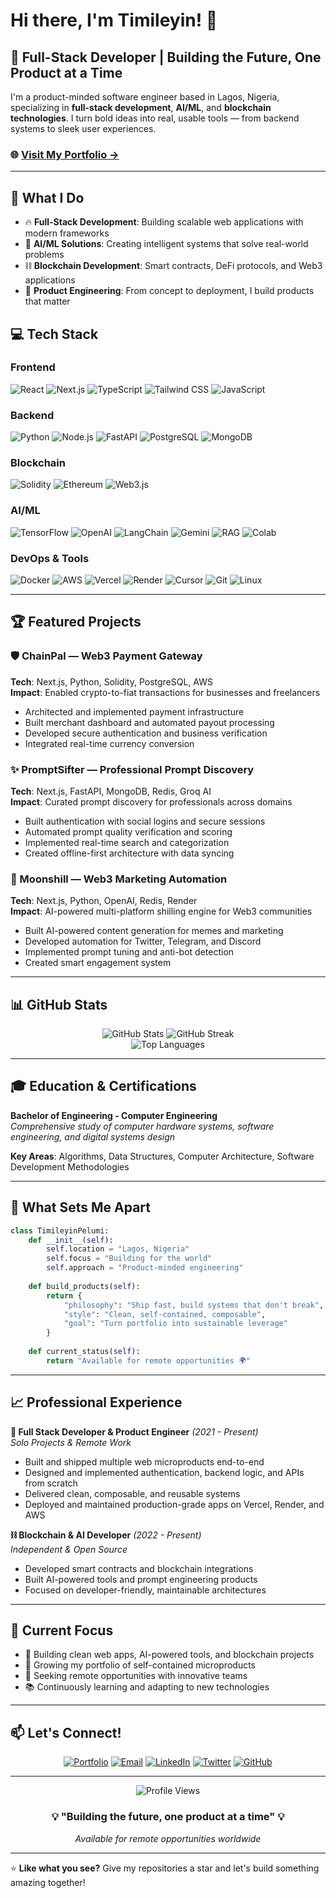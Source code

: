 # Hi there, I'm Timileyin! 👋

## 🚀 Full-Stack Developer | Building the Future, One Product at a Time

I'm a product-minded software engineer based in Lagos, Nigeria, specializing in **full-stack development**, **AI/ML**, and **blockchain technologies**. I turn bold ideas into real, usable tools — from backend systems to sleek user experiences.

### 🌐 **[Visit My Portfolio →](https://builtbytim.dev)**

---

## 🎯 What I Do

- 🔥 **Full-Stack Development**: Building scalable web applications with modern frameworks
- 🤖 **AI/ML Solutions**: Creating intelligent systems that solve real-world problems  
- ⛓️ **Blockchain Development**: Smart contracts, DeFi protocols, and Web3 applications
- 📱 **Product Engineering**: From concept to deployment, I build products that matter

## 💻 Tech Stack

### Frontend
![React](https://img.shields.io/badge/React-20232A?style=for-the-badge&logo=react&logoColor=61DAFB)
![Next.js](https://img.shields.io/badge/Next.js-000000?style=for-the-badge&logo=nextdotjs&logoColor=white)
![TypeScript](https://img.shields.io/badge/TypeScript-007ACC?style=for-the-badge&logo=typescript&logoColor=white)
![Tailwind CSS](https://img.shields.io/badge/Tailwind_CSS-38B2AC?style=for-the-badge&logo=tailwind-css&logoColor=white)
![JavaScript](https://img.shields.io/badge/JavaScript-F7DF1E?style=for-the-badge&logo=javascript&logoColor=black)

### Backend
![Python](https://img.shields.io/badge/Python-3776AB?style=for-the-badge&logo=python&logoColor=white)
![Node.js](https://img.shields.io/badge/Node.js-43853D?style=for-the-badge&logo=nodedotjs&logoColor=white)
![FastAPI](https://img.shields.io/badge/FastAPI-005571?style=for-the-badge&logo=fastapi)
![PostgreSQL](https://img.shields.io/badge/PostgreSQL-316192?style=for-the-badge&logo=postgresql&logoColor=white)
![MongoDB](https://img.shields.io/badge/MongoDB-4EA94B?style=for-the-badge&logo=mongodb&logoColor=white)

### Blockchain
![Solidity](https://img.shields.io/badge/Solidity-363636?style=for-the-badge&logo=solidity&logoColor=white)
![Ethereum](https://img.shields.io/badge/Ethereum-3C3C3D?style=for-the-badge&logo=ethereum&logoColor=white)
![Web3.js](https://img.shields.io/badge/Web3.js-F16822?style=for-the-badge&logo=web3dotjs&logoColor=white)

### AI/ML
![TensorFlow](https://img.shields.io/badge/TensorFlow-FF6F00?style=for-the-badge&logo=tensorflow&logoColor=white)
![OpenAI](https://img.shields.io/badge/OpenAI-412991?style=for-the-badge&logo=openai&logoColor=white)
![LangChain](https://img.shields.io/badge/LangChain-000000?style=for-the-badge&logo=langchain&logoColor=white)
![Gemini](https://img.shields.io/badge/Gemini-4285F4?style=for-the-badge&logo=google&logoColor=white)
![RAG](https://img.shields.io/badge/RAG-FFB300?style=for-the-badge)
![Colab](https://img.shields.io/badge/Colab-F9AB00?style=for-the-badge&logo=googlecolab&logoColor=white)

### DevOps & Tools
![Docker](https://img.shields.io/badge/Docker-2496ED?style=for-the-badge&logo=docker&logoColor=white)
![AWS](https://img.shields.io/badge/AWS-232F3E?style=for-the-badge&logo=amazon-aws&logoColor=white)
![Vercel](https://img.shields.io/badge/Vercel-000000?style=for-the-badge&logo=vercel&logoColor=white)
![Render](https://img.shields.io/badge/Render-46E3B7?style=for-the-badge&logo=render&logoColor=white)
![Cursor](https://img.shields.io/badge/Cursor-6C47FF?style=for-the-badge)
![Git](https://img.shields.io/badge/Git-F05032?style=for-the-badge&logo=git&logoColor=white)
![Linux](https://img.shields.io/badge/Linux-FCC624?style=for-the-badge&logo=linux&logoColor=black)

---

## 🏆 Featured Projects

### 🛡️ ChainPal — Web3 Payment Gateway
**Tech**: Next.js, Python, Solidity, PostgreSQL, AWS  
**Impact**: Enabled crypto-to-fiat transactions for businesses and freelancers  
- Architected and implemented payment infrastructure
- Built merchant dashboard and automated payout processing
- Developed secure authentication and business verification
- Integrated real-time currency conversion

### ✨ PromptSifter — Professional Prompt Discovery
**Tech**: Next.js, FastAPI, MongoDB, Redis, Groq AI  
**Impact**: Curated prompt discovery for professionals across domains  
- Built authentication with social logins and secure sessions
- Automated prompt quality verification and scoring
- Implemented real-time search and categorization
- Created offline-first architecture with data syncing

### 🚀 Moonshill — Web3 Marketing Automation
**Tech**: Next.js, Python, OpenAI, Redis, Render  
**Impact**: AI-powered multi-platform shilling engine for Web3 communities  
- Built AI-powered content generation for memes and marketing
- Developed automation for Twitter, Telegram, and Discord
- Implemented prompt tuning and anti-bot detection
- Created smart engagement system

---

## 📊 GitHub Stats

<div align="center">
  <img src="https://github-readme-stats.vercel.app/api?username=builtbytim&show_icons=true&theme=radical&hide_border=true" alt="GitHub Stats" />
  <img src="https://github-readme-streak-stats.herokuapp.com/?user=builtbytim&theme=radical&hide_border=true" alt="GitHub Streak" />
</div>

<div align="center">
  <img src="https://github-readme-stats.vercel.app/api/top-langs/?username=builtbytim&layout=compact&theme=radical&hide_border=true" alt="Top Languages" />
</div>

---

## 🎓 Education & Certifications

**Bachelor of Engineering - Computer Engineering**  
*Comprehensive study of computer hardware systems, software engineering, and digital systems design*

**Key Areas**: Algorithms, Data Structures, Computer Architecture, Software Development Methodologies

---

## 🌟 What Sets Me Apart

```python
class TimileyinPelumi:
    def __init__(self):
        self.location = "Lagos, Nigeria"
        self.focus = "Building for the world"
        self.approach = "Product-minded engineering"
        
    def build_products(self):
        return {
            "philosophy": "Ship fast, build systems that don't break",
            "style": "Clean, self-contained, composable",
            "goal": "Turn portfolio into sustainable leverage"
        }
    
    def current_status(self):
        return "Available for remote opportunities 🌍"
```

---

## 📈 Professional Experience

**🚀 Full Stack Developer & Product Engineer** *(2021 - Present)*  
*Solo Projects & Remote Work*
- Built and shipped multiple web microproducts end-to-end
- Designed and implemented authentication, backend logic, and APIs from scratch
- Delivered clean, composable, and reusable systems
- Deployed and maintained production-grade apps on Vercel, Render, and AWS

**⛓️ Blockchain & AI Developer** *(2022 - Present)*  
*Independent & Open Source*
- Developed smart contracts and blockchain integrations
- Built AI-powered tools and prompt engineering products
- Focused on developer-friendly, maintainable architectures

---

## 🎯 Current Focus

- 🔨 Building clean web apps, AI-powered tools, and blockchain projects
- 🌱 Growing my portfolio of self-contained microproducts
- 🤝 Seeking remote opportunities with innovative teams
- 📚 Continuously learning and adapting to new technologies

---

## 📫 Let's Connect!

<div align="center">

[![Portfolio](https://img.shields.io/badge/Portfolio-FF5722?style=for-the-badge&logo=google-chrome&logoColor=white)](https://builtbytim.dev)
[![Email](https://img.shields.io/badge/Email-D14836?style=for-the-badge&logo=gmail&logoColor=white)](mailto:hey@builtbytim.dev)
[![LinkedIn](https://img.shields.io/badge/LinkedIn-0077B5?style=for-the-badge&logo=linkedin&logoColor=white)](https://linkedin.com/in/timileyin-pelumi)
[![Twitter](https://img.shields.io/badge/Twitter-1DA1F2?style=for-the-badge&logo=twitter&logoColor=white)](https://twitter.com/builtbytim)
[![GitHub](https://img.shields.io/badge/GitHub-100000?style=for-the-badge&logo=github&logoColor=white)](https://github.com/builtbytim)

</div>

---

<div align="center">
  <img src="https://komarev.com/ghpvc/?username=builtbytim&color=blueviolet&style=for-the-badge" alt="Profile Views" />
</div>

<div align="center">
  <h3>💡 "Building the future, one product at a time" 💡</h3>
  <p><em>Available for remote opportunities worldwide</em></p>
</div>

---

⭐ **Like what you see?** Give my repositories a star and let's build something amazing together!
